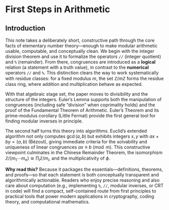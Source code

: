 # First Steps in Arithmetic



## Introduction

This note takes a deliberately short, constructive path through the core facts of elementary number theory—enough to make modular arithmetic usable, computable, and conceptually clean. We begin with the integer division theorem and use it to formalize the operators `//` (integer quotient) and `%` (remainder). From there, congruences are introduced as a **logical** relation (a statement with a truth value), in contrast to the **numerical** operators `//` and `%`. This distinction clears the way to work systematically with residue classes: for a fixed modulus $m$, the set $\mathbb{Z}/m\mathbb{Z}$ forms the residue class ring, where addition and multiplication behave as expected.

With that algebraic stage set, the paper moves to divisibility and the structure of the integers. Euler’s Lemma supports both the manipulation of congruences (including safe “division” when coprimality holds) and the proof of the Fundamental Theorem of Arithmetic. Euler’s Theorem and its prime-modulus corollary (Little Fermat) provide the first general tool for finding modular inverses in principle.

The second half turns this theory into algorithms. Euclid’s extended algorithm not only computes $\gcd(a,b)$ but exhibits integers $x,y$ with $ax+by=(a,b)$ (Bézout), giving immediate criteria for the solvability and uniqueness of linear congruences $ax \equiv b \pmod m$. This constructive viewpoint culminates in the Chinese Remainder Theorem, the isomorphism $\mathbb{Z}/(m_1\cdots m_n)\cong \prod_i \mathbb{Z}/m_i$, and the multiplicativity of $\phi$.

**Why read this?** Because it packages the essentials—definitions, theorems, and proofs—so that each statement is both conceptually transparent and algorithmically actionable. Readers who enjoy precise reasoning and also care about computation (e.g., implementing `%`, `//`, modular inverses, or CRT in code) will find a compact, self-contained route from first principles to practical tools that power modern applications in cryptography, coding theory, and computational mathematics.


